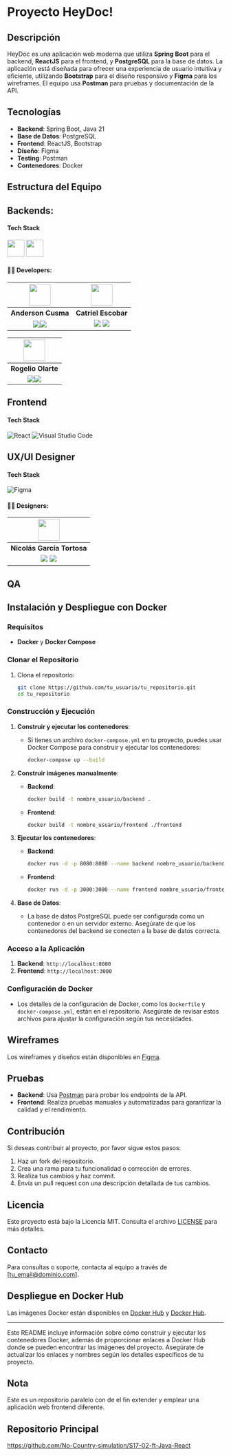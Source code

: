 
# Proyecto HeyDoc!

## Descripción

HeyDoc es una aplicación web moderna que utiliza **Spring Boot** para el backend, **ReactJS** para el frontend, y **PostgreSQL** para la base de datos. La aplicación está diseñada para ofrecer una experiencia de usuario intuitiva y eficiente, utilizando **Bootstrap** para el diseño responsivo y **Figma** para los wireframes. El equipo usa **Postman** para pruebas y documentación de la API.

## Tecnologías

- **Backend**: Spring Boot, Java 21
- **Base de Datos**: PostgreSQL
- **Frontend**: ReactJS, Bootstrap
- **Diseño**: Figma
- **Testing**: Postman
- **Contenedores**: Docker

## Estructura del Equipo

## Backends:
#### Tech Stack
<div>
<img src="https://www.vectorlogo.zone/logos/java/java-icon.svg" width="40" height="40"/>
<img src="https://www.vectorlogo.zone/logos/springio/springio-icon.svg" width="40" height="40"/>
</div>

#### 🧑‍💻 Developers:

| <img src="https://avatars.githubusercontent.com/u/30301847?v=4" width=50>| <img src="https://avatars.githubusercontent.com/u/125727012?v=4" width=50>|
|:-:|:-:|
| **Anderson Cusma**| **Catriel Escobar**|
| <a href="https://github.com/anderson2093"><img src="https://img.shields.io/badge/github-%23121011.svg?&style=for-the-badge&logo=github&logoColor=white"/></a><a href="https://www.linkedin.com/in/anderson-cusma-vasquez/"><img src="https://img.shields.io/badge/linkedin%20-%230077B5.svg?&style=for-the-badge&logo=linkedin&logoColor=white"/></a> | <a href="https://github.com/Catriel-Escobar"><img src="https://img.shields.io/badge/github-%23121011.svg?&style=for-the-badge&logo=github&logoColor=white"/></a> <a href="https://www.linkedin.com/in/catrielescobar/"><img src="https://img.shields.io/badge/linkedin%20-%230077B5.svg?&style=for-the-badge&logo=linkedin&logoColor=white"/></a> |


| <img src="https://avatars.githubusercontent.com/u/16294803?v=4" width=50>| 
|:-:|
| **Rogelio Olarte**|
| <a href="https://github.com/rogelioolarte"><img src="https://img.shields.io/badge/github-%23121011.svg?&style=for-the-badge&logo=github&logoColor=white"/></a><a href="https://www.linkedin.com/in/rogelio-olarte"><img src="https://img.shields.io/badge/linkedin%20-%230077B5.svg?&style=for-the-badge&logo=linkedin&logoColor=white"/></a> 

## Frontend

#### Tech Stack

![React](https://img.shields.io/badge/React-61dbfb?style=for-the-badge&logo=React&logoColor=black)
![Visual Studio Code](https://img.shields.io/badge/Visual_Studio_Code-22A7F2?style=for-the-badge&logo=Visual%20studio&logoColor=white)

## UX/UI Designer

#### Tech Stack

![Figma](https://img.shields.io/badge/Figma-00000?style=for-the-badge&logo=Figma&logoColor=black)

#### 🧑‍💻 Designers:

| <img src="https://media.licdn.com/dms/image/v2/D4D03AQGCU-3QKanPFg/profile-displayphoto-shrink_200_200/profile-displayphoto-shrink_200_200/0/1699392640828?e=1731542400&v=beta&t=YDmaW0ITeL6MQ61tOplVJdHPT9Vd6tSyGEWDHoA9dII" width=50>| 
|:-:
| **Nicolás García Tortosa**
| <a href="https://www.behance.net/nicotortosa"><img src="https://img.shields.io/badge/behance-%23121011.svg?&style=for-the-badge&logo=behance&logoColor=white"/></a> <a href="https://www.linkedin.com/in/nicol%C3%A1s-garc%C3%ADa-tortosa-28b392190/"><img src="https://img.shields.io/badge/linkedin%20-%230077B5.svg?&style=for-the-badge&logo=linkedin&logoColor=white"/></a>
## QA

## Instalación y Despliegue con Docker

### Requisitos

- **Docker** y **Docker Compose**

### Clonar el Repositorio

1. Clona el repositorio:
   ```bash
   git clone https://github.com/tu_usuario/tu_repositorio.git
   cd tu_repositorio
   ```

### Construcción y Ejecución

1. **Construir y ejecutar los contenedores**:
   - Si tienes un archivo `docker-compose.yml` en tu proyecto, puedes usar Docker Compose para construir y ejecutar los contenedores:
     ```bash
     docker-compose up --build
     ```

2. **Construir imágenes manualmente**:
   - **Backend**:
     ```bash
     docker build -t nombre_usuario/backend .
     ```
   - **Frontend**:
     ```bash
     docker build -t nombre_usuario/frontend ./frontend
     ```

3. **Ejecutar los contenedores**:
   - **Backend**:
     ```bash
     docker run -d -p 8080:8080 --name backend nombre_usuario/backend
     ```
   - **Frontend**:
     ```bash
     docker run -d -p 3000:3000 --name frontend nombre_usuario/frontend
     ```

4. **Base de Datos**:
   - La base de datos PostgreSQL puede ser configurada como un contenedor o en un servidor externo. Asegúrate de que los contenedores del backend se conecten a la base de datos correcta.

### Acceso a la Aplicación

1. **Backend**: `http://localhost:8080`
2. **Frontend**: `http://localhost:3000`

### Configuración de Docker

- Los detalles de la configuración de Docker, como los `Dockerfile` y `docker-compose.yml`, están en el repositorio. Asegúrate de revisar estos archivos para ajustar la configuración según tus necesidades.

## Wireframes

Los wireframes y diseños están disponibles en [Figma](https://www.figma.com/file/tu-enlace-a-figma).

## Pruebas

- **Backend**: Usa [Postman](https://www.postman.com/) para probar los endpoints de la API.
- **Frontend**: Realiza pruebas manuales y automatizadas para garantizar la calidad y el rendimiento.

## Contribución

Si deseas contribuir al proyecto, por favor sigue estos pasos:

1. Haz un fork del repositorio.
2. Crea una rama para tu funcionalidad o corrección de errores.
3. Realiza tus cambios y haz commit.
4. Envía un pull request con una descripción detallada de tus cambios.

## Licencia

Este proyecto está bajo la Licencia MIT. Consulta el archivo [LICENSE](LICENSE) para más detalles.

## Contacto

Para consultas o soporte, contacta al equipo a través de [tu_email@dominio.com].

## Despliegue en Docker Hub

Las imágenes Docker están disponibles en [Docker Hub](https://hub.docker.com/repository/docker/nombre_usuario/backend) y [Docker Hub](https://hub.docker.com/repository/docker/nombre_usuario/frontend).

---
Este README incluye información sobre cómo construir y ejecutar los contenedores Docker, además de proporcionar enlaces a Docker Hub donde se pueden encontrar las imágenes del proyecto. Asegúrate de actualizar los enlaces y nombres según los detalles específicos de tu proyecto.

## Nota
Este es un repositorio paralelo con de el fin extender y emplear una aplicación web frontend diferente.

## Repositorio Principal
https://github.com/No-Country-simulation/S17-02-ft-Java-React
